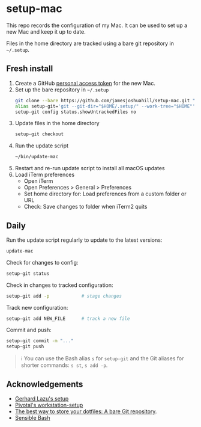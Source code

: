 # setup-mac

This repo records the configuration of my Mac. It can be used to set up a new
Mac and keep it up to date.

Files in the home directory are tracked using a bare git repository in `~/.setup`.

## Fresh install

1. Create a GitHub [personal access token](https://help.github.com/en/articles/creating-a-personal-access-token-for-the-command-line) for the new Mac.
1. Set up the bare repository in `~/.setup`
    ```bash
    git clone --bare https://github.com/jamesjoshuahill/setup-mac.git "$HOME/.setup/"
    alias setup-git='git --git-dir="$HOME/.setup/" --work-tree="$HOME"'
    setup-git config status.showUntrackedFiles no
    ```
1. Update files in the home directory
    ```bash
    setup-git checkout
    ```
1. Run the update script
    ```bash
    ~/bin/update-mac
    ```
1. Restart and re-run update script to install all macOS updates
1. Load iTerm preferences
    - Open iTerm
    - Open Preferences > General > Preferences
    - Set home directory for: Load preferences from a custom folder or URL
    - Check: Save changes to folder when iTerm2 quits

## Daily

Run the update script regularly to update to the latest versions:
```bash
update-mac
```

Check for changes to config:
```bash
setup-git status
```

Check in changes to tracked configuration:
```bash
setup-git add -p            # stage changes
```

Track new configuration:
```bash
setup-git add NEW_FILE      # track a new file
```

Commit and push:
```bash
setup-git commit -m "..."
setup-git push
```

> ℹ️ You can use the Bash alias `s` for `setup-git` and the Git aliases for shorter commands: `s st`, `s add -p`.

## Acknowledgements

- [Gerhard Lazu's setup](https://github.com/gerhard/setup)
- [Pivotal's workstation-setup](https://github.com/pivotal/workstation-setup)
- [The best way to store your dotfiles: A bare Git repository](https://www.atlassian.com/git/tutorials/dotfiles).
- [Sensible Bash](https://github.com/mrzool/bash-sensible)
